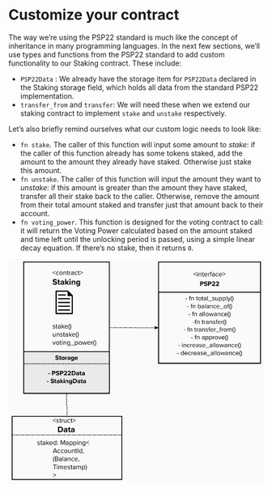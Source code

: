 # Customize your contract

The way we’re using the PSP22 standard is much like the concept of inheritance in many programming languages. In the next few sections, we’ll use types and functions from the PSP22 standard to add custom functionality to our Staking contract. These include:

- `PSP22Data` : We already have the storage item for `PSP22Data` declared in the Staking storage field, which holds all data from the standard PSP22 implementation.
- `transfer_from` and `transfer`: We will need these when we extend our staking contract to implement `stake` and `unstake` respectively.

Let’s also briefly remind ourselves what our custom logic needs to look like:

- `fn stake`. The caller of this function will input some amount to *stake*: if the caller of this function already has some tokens staked, add the amount to the amount they already have staked. Otherwise just stake this amount.
- `fn unstake`. The caller of this function will input the amount they want to *unstake*: if this amount is greater than the amount they have staked, transfer all their stake back to the caller. Otherwise, remove the amount from their total amount staked and transfer just that amount back to their account.
- `fn voting_power`. This function is designed for the voting contract to call: it will return the Voting Power calculated based on the amount staked and time left until the unlocking period is passed, using a simple linear decay equation. If there’s no stake, then it returns `0`.

<!-- slide:break -->

<!-- tabs:start -->

<img src="../assets/contract-interface.png"> 

<!-- tabs:end -->